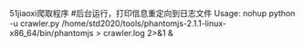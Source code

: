51jiaoxi爬取程序
#后台运行，打印信息重定向到日志文件
Usage: nohup python -u crawler.py /home/std2020/tools/phantomjs-2.1.1-linux-x86_64/bin/phantomjs > crawler.log 2>&1 &

